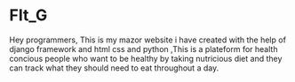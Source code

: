 # FIt_G
Hey programmers, This is my mazor website i have created with the help of django framework and html css and python ,This is a plateform for health concious people who want to be healthy by taking nutricious diet and they can track what they should need to eat throughout a day.
